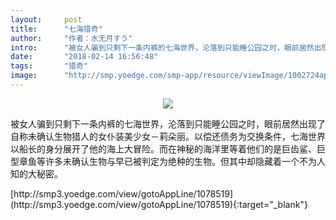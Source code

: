 ```yaml
---
layout:     post
title:      "七海猎奇"
author:     "作者：水无月すう"
intro:      "被女人骗到只剩下一条内裤的七海世界，沦落到只能睡公园之时，眼前居然出现了自称未确认生物猎人的女仆装美少女－莉朵丽。以偿还债务为交换条件，七海世界以船长的身分展开了他的海上大冒险。而在神秘的海洋里等着他们的是巨齿鲨、巨型章鱼等许多未确认生物与早已被判定为绝种的生物。但其中却隐藏着一个不为人知的大秘密。"
date:       "2018-02-14 16:56:48"
tags:       "猎奇"
image:      "http://smp.yoedge.com/smp-app/resource/viewImage/1002724appline.png"
---
```

<div style="text-align: center">
<p><img src="http://smp.yoedge.com/smp-app/resource/viewImage/1002724appline.png"/></p>
</div>
<p class="post-meta">
<span>被女人骗到只剩下一条内裤的七海世界，沦落到只能睡公园之时，眼前居然出现了自称未确认生物猎人的女仆装美少女－莉朵丽。以偿还债务为交换条件，七海世界以船长的身分展开了他的海上大冒险。而在神秘的海洋里等着他们的是巨齿鲨、巨型章鱼等许多未确认生物与早已被判定为绝种的生物。但其中却隐藏着一个不为人知的大秘密。</span>
</p>
[http://smp3.yoedge.com/view/gotoAppLine/1078519](http://smp3.yoedge.com/view/gotoAppLine/1078519){:target="_blank"}


